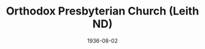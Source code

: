 ---
date: &id001 1936-08-02
end_date: 1977-03-24
location:
  address: null
  city: Leith
  state: ND
minister:
- end: 1940-01-01
  name: Samuel Allen
  start: 1936-08-02
  type: Pastor
- end: 1944-01-01
  name: John Gray
  start: 1940-01-01
  type: Pastor
- end: 1952-01-01
  name: Walter Magee
  start: 1945-01-01
  type: Pastor
- end: 1957-01-01
  name: Henry Tavares
  start: 1952-01-01
  type: Pastor
- end: 1964-01-01
  name: V. Robert Nilson
  start: 1957-01-01
  type: Pastor
- end: 1977-03-24
  name: Jack Peterson
  start: 1967-01-01
  type: Pastor
ministers:
- Samuel Allen
- John Gray
- Walter Magee
- Henry Tavares
- V. Robert Nilson
- Jack Peterson
name: Orthodox Presbyterian Church
names: null
origination_date: *id001
raw_data: MISSING
received_from: null
states:
- ND
status:
  active: false
  end_date: 1977-03-24
  reason: members joined Bethel OPC, Carson
  received_from: null
  withdrawal_to: null
title: Orthodox Presbyterian Church (Leith ND)
year_established:
- 1936

---